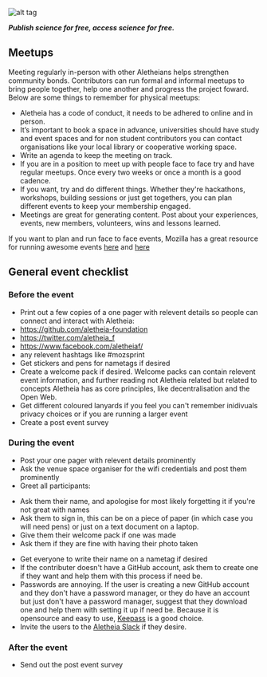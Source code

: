 ![alt tag](https://cloud.githubusercontent.com/assets/24201238/24583976/ced4c43e-179f-11e7-9c40-c0988c346f55.png)

_**Publish science for free, access science for free.**_

## Meetups
Meeting regularly in-person with other Aletheians helps strengthen community bonds. Contributors can run formal and informal meetups to bring people together, help one another and progress the project foward. Below are some things to remember for physical meetups:

* Aletheia has a code of conduct, it needs to be adhered to online and in person.
* It’s important to book a space in advance, universities should have study and event spaces and for non student contributors you can contact organisations like your local library or cooperative working space.
* Write an agenda to keep the meeting on track. 
* If you are in a position to meet up with people face to face try and have regular meetups. Once every two weeks or once a month is a good cadence. 
* If you want, try and do different things. Whether they're hackathons, workshops, building sessions or just get togethers, you can plan different events to keep your membership engaged. 
* Meetings are great for generating content. Post about your experiences, events, new members, volunteers, wins and lessons learned. 

If you want to plan and run face to face events, Mozilla has a great resource for running awesome events [here](https://mozilla.github.io/open-leadership-training-series/articles/running-awesome-community-events/designing-an-open-event/) and [here](https://mozillascience.github.io/working-open-workshop/sprints_events/)

## General event checklist

### Before the event

* Print out a few copies of a one pager with relevent details so people can connect and interact with Aletheia:
 * https://github.com/aletheia-foundation
 * https://twitter.com/aletheia_f
 * https://www.facebook.com/aletheiaf/
 * any relevent hashtags like #mozsprint
* Get stickers and pens for nametags if desired
* Create a welcome pack if desired. Welcome packs can contain relevent event information, and further reading not Aletheia related but related to concepts Aletheia has as core principles, like decentralisation and the Open Web.
* Get different coloured lanyards if you feel you can't remember inidivuals privacy choices or if you are running a larger event
* Create a post event survey

### During the event

* Post your one pager with relevent details prominently
* Ask the venue space organiser for the wifi credentials and post them prominently
* Greet all participants:
 - Ask them their name, and apologise for most likely forgetting it if you're not great with names
 - Ask them to sign in, this can be on a piece of paper (in which case you will need pens) or just on a text document on a laptop.
 - Give them their welcome pack if one was made
 - Ask them if they are fine with having their photo taken
* Get everyone to write their name on a nametag if desired
* If the contributer doesn't have a GitHub account, ask them to create one if they want and help them with this process if need be.
* Passwords are annoying. If the user is creating a new GitHub account and they don't have a password manager, or they do have an account but just don't have a password manager, suggest that they download one and help them with setting it up if need be. Because it is opensource and easy to use, [Keepass](http://keepass.info/) is a good choice.
* Invite the users to the [Aletheia Slack](https://aletheiafoundation.slack.com/) if they desire.

### After the event

* Send out the post event survey
